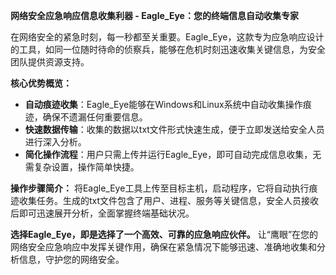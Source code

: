 **网络安全应急响应信息收集利器 - Eagle_Eye：您的终端信息自动收集专家**

在网络安全的紧急时刻，每一秒都至关重要。Eagle_Eye，这款专为应急响应设计的工具，如同一位随时待命的侦察兵，能够在危机时刻迅速收集关键信息，为安全团队提供资源支持。

**核心优势概览：**
- **自动痕迹收集**：Eagle_Eye能够在Windows和Linux系统中自动收集操作痕迹，确保不遗漏任何重要信息。
- **快速数据传输**：收集的数据以txt文件形式快速生成，便于立即发送给安全人员进行深入分析。
- **简化操作流程**：用户只需上传并运行Eagle_Eye，即可自动完成信息收集，无需复杂设置，操作简单快捷。

**操作步骤简介：**
将Eagle_Eye工具上传至目标主机，启动程序，它将自动执行痕迹收集任务。生成的txt文件包含了用户、进程、服务等关键信息，安全人员接收后即可迅速展开分析，全面掌握终端基础状况。

**选择Eagle_Eye，即是选择了一个高效、可靠的应急响应伙伴。** 让“鹰眼”在您的网络安全应急响应中发挥关键作用，确保在紧急情况下能够迅速、准确地收集和分析信息，守护您的网络安全。
